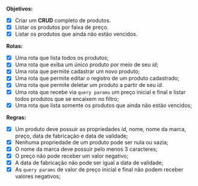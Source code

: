 **Objetivos:**
- [x] Criar um **CRUD** completo de produtos.
- [x] Listar os produtos por faixa de preço.
- [x] Listar os produtos que ainda não estão vencidos.

**Rotas:**
- [x] Uma rota que lista todos os produtos;
- [x] Uma rota que exiba um único produto por meio de seu _id_;
- [x] Uma rota que permite cadastrar um novo produto;
- [x] Uma rota que permite editar o registro de um produto cadastrado;
- [x] Uma rota que permite deletar um produto a partir de seu _id_.
- [x] Uma rota que recebe via `query params` um preço inicial e final e listar todos produtos que se encaixem no filtro;
- [x] Uma rota que lista somente os produtos que ainda não estão vencidos;

**Regras:**
- [x] Um produto deve possuir as propriedades _id_, nome, nome da marca, preço, data de fabricação e data de validade;
- [x] Nenhuma propriedade de um produto pode ser nula ou vazia;
- [x] O nome da marca deve possuir pelo menos 3 caracteres;
- [x] O preço não pode receber um valor negativo;
- [x] A data de fabricação não pode ser igual a data de validade;
- [x] As `query params` de valor de preço inicial e final não podem receber valores negativos;
